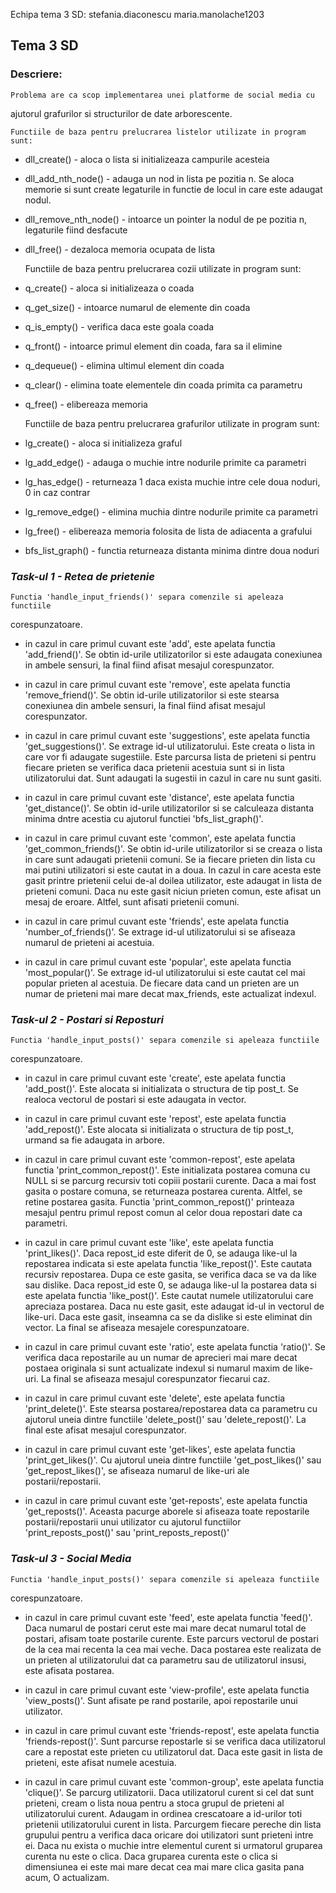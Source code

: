 Echipa tema 3 SD:
stefania.diaconescu
maria.manolache1203
 
## Tema 3 SD
 
### Descriere:
 
	Problema are ca scop implementarea unei platforme de social media cu
ajutorul grafurilor si structurilor de date arborescente.
 
	Functiile de baza pentru prelucrarea listelor utilizate in program sunt:
* dll_create() - aloca o lista si initializeaza campurile acesteia
* dll_add_nth_node() - adauga un nod in lista pe pozitia n. Se aloca memorie
si sunt create legaturile in functie de locul in care este adaugat nodul.
* dll_remove_nth_node() - intoarce un pointer la nodul de pe pozitia n,
legaturile fiind desfacute
* dll_free() - dezaloca memoria ocupata de lista
 
	Functiile de baza pentru prelucrarea cozii utilizate in program sunt:
* q_create() - aloca si initializeaza o coada
* q_get_size() - intoarce numarul de elemente din coada
* q_is_empty() - verifica daca este goala coada
* q_front() - intoarce primul element din coada, fara sa il elimine
* q_dequeue() - elimina ultimul element din coada
* q_clear() - elimina toate elementele din coada primita ca parametru
* q_free() - elibereaza memoria
 
	Functiile de baza pentru prelucrarea grafurilor utilizate in program sunt:
* lg_create() - aloca si initializeza graful
* lg_add_edge() - adauga o muchie intre nodurile primite ca parametri
* lg_has_edge() - returneaza 1 daca exista muchie intre cele doua noduri, 0
in caz contrar
* lg_remove_edge() - elimina muchia dintre nodurile primite ca parametri
* lg_free() - elibereaza memoria folosita de lista de adiacenta a grafului
* bfs_list_graph() - functia returneaza distanta minima dintre doua noduri
 
### _Task-ul 1 - Retea de prietenie_
 
	Functia 'handle_input_friends()' separa comenzile si apeleaza functiile
corespunzatoare.
 
- in cazul in care primul cuvant este 'add', este apelata functia
'add_friend()'. Se obtin id-urile utilizatorilor si este adaugata conexiunea
in ambele sensuri, la final fiind afisat mesajul corespunzator.
 
- in cazul in care primul cuvant este 'remove', este apelata functia
'remove_friend()'. Se obtin id-urile utilizatorilor si este stearsa conexiunea
din ambele sensuri, la final fiind afisat mesajul corespunzator.
 
- in cazul in care primul cuvant este 'suggestions', este apelata functia
'get_suggestions()'. Se extrage id-ul utilizatorului. Este creata o lista in
care vor fi adaugate sugestiile. Este parcursa lista de prieteni si pentru
fiecare prieten se verifica daca prietenii acestuia sunt si in lista
utilizatorului dat. Sunt adaugati la sugestii in cazul in care nu sunt gasiti.
 
- in cazul in care primul cuvant este 'distance', este apelata functia
'get_distance()'. Se obtin id-urile utilizatorilor si se calculeaza distanta
minima dntre acestia cu ajutorul functiei 'bfs_list_graph()'.
 
- in cazul in care primul cuvant este 'common', este apelata functia
'get_common_friends()'. Se obtin id-urile utilizatorilor si se creaza o lista
in care sunt adaugati prietenii comuni. Se ia fiecare prieten din lista cu
mai putini utilizatori si este cautat in a doua. In cazul in care acesta este
gasit printre prietenii celui de-al doilea utilizator, este adaugat in lista de
prieteni comuni. Daca nu este gasit niciun prieten comun, este afisat un mesaj
de eroare. Altfel, sunt afisati prietenii comuni.
 
- in cazul in care primul cuvant este 'friends', este apelata functia
'number_of_friends()'. Se extrage id-ul utilizatorului si se afiseaza numarul
de prieteni ai acestuia.
 
- in cazul in care primul cuvant este 'popular', este apelata functia
'most_popular()'. Se extrage id-ul utilizatorului si este cautat cel mai
popular prieten al acestuia. De fiecare data cand un prieten are un
numar de prieteni mai mare decat max_friends, este actualizat indexul.
 
### _Task-ul 2 - Postari si Reposturi_
 
	Functia 'handle_input_posts()' separa comenzile si apeleaza functiile
corespunzatoare.
 
- in cazul in care primul cuvant este 'create', este apelata functia
'add_post()'. Este alocata si initializata o structura de tip post_t. Se
realoca vectorul de postari si este adaugata in vector.
 
- in cazul in care primul cuvant este 'repost', este apelata functia
'add_repost()'. Este alocata si initializata o structura de tip post_t, 
urmand sa fie adaugata in arbore.
 
- in cazul in care primul cuvant este 'common-repost', este apelata functia
'print_common_repost()'. Este initializata postarea comuna cu NULL si se
parcurg recursiv toti copiii postarii curente. Daca a mai fost gasita o
postare comuna, se returneaza postarea curenta. Altfel, se retine postarea
gasita. Functia 'print_common_repost()' printeaza mesajul pentru primul
repost comun al celor doua repostari date ca parametri.
 
- in cazul in care primul cuvant este 'like', este apelata functia
'print_likes()'. Daca repost_id este diferit de 0, se adauga like-ul la
repostarea indicata si este apelata functia 'like_repost()'. Este cautata
recursiv repostarea. Dupa ce este gasita, se verifica daca se va da like sau
dislike. Daca repost_id este 0, se adauga like-ul la postarea data si
este apelata functia 'like_post()'. Este cautat numele utilizatorului care
apreciaza postarea. Daca nu este gasit, este adaugat id-ul in vectorul de 
like-uri. Daca este gasit, inseamna ca se da dislike si este eliminat din
vector. La final se afiseaza mesajele corespunzatoare.
 
- in cazul in care primul cuvant este 'ratio', este apelata functia 'ratio()'.
Se verifica daca repostarile au un numar de aprecieri mai mare decat postaea
originala si sunt actualizate indexul si numarul maxim de like-uri. La final
se afiseaza mesajul corespunzator fiecarui caz.
 
- in cazul in care primul cuvant este 'delete', este apelata functia
'print_delete()'. Este stearsa postarea/repostarea data ca parametru cu
ajutorul uneia dintre functiile 'delete_post()' sau 'delete_repost()'. La
final este afisat mesajul corespunzator.
 
- in cazul in care primul cuvant este 'get-likes', este apelata functia
'print_get_likes()'. Cu ajutorul uneia dintre functiile 'get_post_likes()'
sau 'get_repost_likes()', se afiseaza numarul de like-uri ale postarii/repostarii.
 
- in cazul in care primul cuvant este 'get-reposts', este apelata functia
'get_reposts()'. Aceasta pacurge aborele si afiseaza toate repostarile
postarii/repostarii unui utilizator cu ajutorul functiilor
'print_reposts_post()' sau 'print_reposts_repost()'
 
### _Task-ul 3 - Social Media_
 
	Functia 'handle_input_posts()' separa comenzile si apeleaza functiile
corespunzatoare.
 
- in cazul in care primul cuvant este 'feed', este apelata functia 'feed()'.
Daca numarul de postari cerut este mai mare decat numarul total de postari,
afisam toate postarile curente. Este parcurs vectorul de postari de la cea mai
recenta la cea mai veche. Daca postarea este realizata de un prieten al
utilizatorului dat ca parametru sau de utilizatorul insusi, este afisata
postarea.
 
- in cazul in care primul cuvant este 'view-profile', este apelata functia
'view_posts()'. Sunt afisate pe rand postarile, apoi repostarile unui
utilizator.
 
- in cazul in care primul cuvant este 'friends-repost', este apelata functia
'friends-repost()'. Sunt parcurse repostarle si se verifica daca utilizatorul
care a repostat este prieten cu utilizatorul dat. Daca este gasit in lista de
prieteni, este afisat numele acestuia.
 
- in cazul in care primul cuvant este 'common-group', este apelata functia
'clique()'. Se parcurg utilizatorii. Daca utilizatorul curent si cel dat sunt 
prieteni, cream o lista noua pentru a stoca grupul de prieteni al
utilizatorului curent. Adaugam in ordinea crescatoare a id-urilor toti prietenii
utilizatorului curent in lista. Parcurgem fiecare pereche din lista
grupului pentru a verifica daca oricare doi utilizatori sunt prieteni intre 
ei. Daca nu exista o muchie intre elementul curent si urmatorul gruparea 
curenta nu este o clica. Daca gruparea curenta este o clica si dimensiunea ei 
este mai mare decat cea mai mare clica gasita pana acum, O actualizam.
 